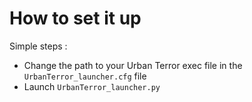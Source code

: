 # How to set it up

Simple steps :

- Change the path to your Urban Terror exec file in the `UrbanTerror_launcher.cfg` file
- Launch `UrbanTerror_launcher.py`
